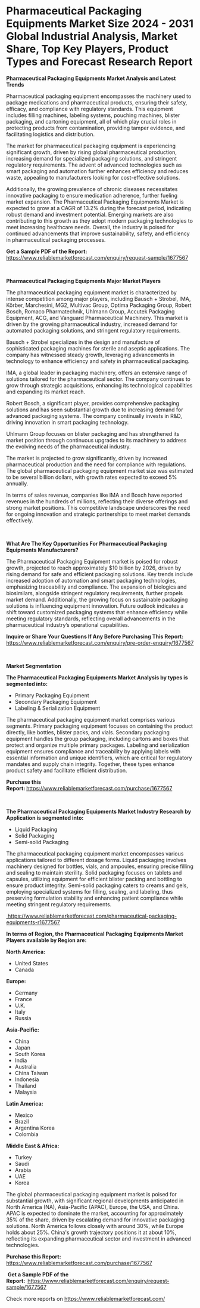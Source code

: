 <p><h1>Pharmaceutical Packaging Equipments Market Size 2024 - 2031 Global Industrial Analysis, Market Share, Top Key Players, Product Types and Forecast Research Report</h1></p><p><strong>Pharmaceutical Packaging Equipments Market Analysis and Latest Trends</strong></p>
<p><p>Pharmaceutical packaging equipment encompasses the machinery used to package medications and pharmaceutical products, ensuring their safety, efficacy, and compliance with regulatory standards. This equipment includes filling machines, labeling systems, pouching machines, blister packaging, and cartoning equipment, all of which play crucial roles in protecting products from contamination, providing tamper evidence, and facilitating logistics and distribution.</p><p>The market for pharmaceutical packaging equipment is experiencing significant growth, driven by rising global pharmaceutical production, increasing demand for specialized packaging solutions, and stringent regulatory requirements. The advent of advanced technologies such as smart packaging and automation further enhances efficiency and reduces waste, appealing to manufacturers looking for cost-effective solutions. </p><p>Additionally, the growing prevalence of chronic diseases necessitates innovative packaging to ensure medication adherence, further fueling market expansion. The Pharmaceutical Packaging Equipments Market is expected to grow at a CAGR of 13.2% during the forecast period, indicating robust demand and investment potential. Emerging markets are also contributing to this growth as they adopt modern packaging technologies to meet increasing healthcare needs. Overall, the industry is poised for continued advancements that improve sustainability, safety, and efficiency in pharmaceutical packaging processes.</p></p>
<p><strong>Get a Sample PDF of the Report:&nbsp;</strong> <a href="https://www.reliablemarketforecast.com/enquiry/request-sample/1677567?utm_campaign=1875&utm_medium=2&utm_source=Github&utm_content=ia&utm_term=28122024&utm_id=pharmaceutical-packaging-equipments">https://www.reliablemarketforecast.com/enquiry/request-sample/1677567</a></p>
<p>&nbsp;</p>
<p><strong>Pharmaceutical Packaging Equipments Major Market Players</strong></p>
<p><p>The pharmaceutical packaging equipment market is characterized by intense competition among major players, including Bausch + Strobel, IMA, Körber, Marchesini, MG2, Multivac Group, Optima Packaging Group, Robert Bosch, Romaco Pharmatechnik, Uhlmann Group, Accutek Packaging Equipment, ACG, and Vanguard Pharmaceutical Machinery. This market is driven by the growing pharmaceutical industry, increased demand for automated packaging solutions, and stringent regulatory requirements.</p><p>Bausch + Strobel specializes in the design and manufacture of sophisticated packaging machines for sterile and aseptic applications. The company has witnessed steady growth, leveraging advancements in technology to enhance efficiency and safety in pharmaceutical packaging.</p><p>IMA, a global leader in packaging machinery, offers an extensive range of solutions tailored for the pharmaceutical sector. The company continues to grow through strategic acquisitions, enhancing its technological capabilities and expanding its market reach.</p><p>Robert Bosch, a significant player, provides comprehensive packaging solutions and has seen substantial growth due to increasing demand for advanced packaging systems. The company continually invests in R&D, driving innovation in smart packaging technology.</p><p>Uhlmann Group focuses on blister packaging and has strengthened its market position through continuous upgrades to its machinery to address the evolving needs of the pharmaceutical industry.</p><p>The market is projected to grow significantly, driven by increased pharmaceutical production and the need for compliance with regulations. The global pharmaceutical packaging equipment market size was estimated to be several billion dollars, with growth rates expected to exceed 5% annually.</p><p>In terms of sales revenue, companies like IMA and Bosch have reported revenues in the hundreds of millions, reflecting their diverse offerings and strong market positions. This competitive landscape underscores the need for ongoing innovation and strategic partnerships to meet market demands effectively.</p></p>
<p>&nbsp;</p>
<p><strong>What Are The Key Opportunities For Pharmaceutical Packaging Equipments Manufacturers?</strong></p>
<p><p>The Pharmaceutical Packaging Equipment market is poised for robust growth, projected to reach approximately $10 billion by 2026, driven by rising demand for safe and efficient packaging solutions. Key trends include increased adoption of automation and smart packaging technologies, emphasizing traceability and compliance. The expansion of biologics and biosimilars, alongside stringent regulatory requirements, further propels market demand. Additionally, the growing focus on sustainable packaging solutions is influencing equipment innovation. Future outlook indicates a shift toward customized packaging systems that enhance efficiency while meeting regulatory standards, reflecting overall advancements in the pharmaceutical industry’s operational capabilities.</p></p>
<p><strong>Inquire or Share Your Questions If Any Before Purchasing This Report:</strong> <a href="https://www.reliablemarketforecast.com/enquiry/pre-order-enquiry/1677567?utm_campaign=1875&utm_medium=2&utm_source=Github&utm_content=ia&utm_term=28122024&utm_id=pharmaceutical-packaging-equipments">https://www.reliablemarketforecast.com/enquiry/pre-order-enquiry/1677567</a></p>
<p>&nbsp;</p>
<p><strong>Market Segmentation</strong></p>
<p><strong>The Pharmaceutical Packaging Equipments Market Analysis by types is segmented into:</strong></p>
<p><ul><li>Primary Packaging Equipment</li><li>Secondary Packaging Equipment</li><li>Labeling & Serialization Equipment</li></ul></p>
<p><p>The pharmaceutical packaging equipment market comprises various segments. Primary packaging equipment focuses on containing the product directly, like bottles, blister packs, and vials. Secondary packaging equipment handles the group packaging, including cartons and boxes that protect and organize multiple primary packages. Labeling and serialization equipment ensures compliance and traceability by applying labels with essential information and unique identifiers, which are critical for regulatory mandates and supply chain integrity. Together, these types enhance product safety and facilitate efficient distribution.</p></p>
<p><strong>Purchase this Report:&nbsp;</strong><a href="https://www.reliablemarketforecast.com/purchase/1677567?utm_campaign=1875&utm_medium=2&utm_source=Github&utm_content=ia&utm_term=28122024&utm_id=pharmaceutical-packaging-equipments">https://www.reliablemarketforecast.com/purchase/1677567</a></p>
<p>&nbsp;</p>
<p><strong>The Pharmaceutical Packaging Equipments Market Industry Research by Application is segmented into:</strong></p>
<p><ul><li>Liquid Packaging</li><li>Solid Packaging</li><li>Semi-solid Packaging</li></ul></p>
<p><p>The pharmaceutical packaging equipment market encompasses various applications tailored to different dosage forms. Liquid packaging involves machinery designed for bottles, vials, and ampoules, ensuring precise filling and sealing to maintain sterility. Solid packaging focuses on tablets and capsules, utilizing equipment for efficient blister packing and bottling to ensure product integrity. Semi-solid packaging caters to creams and gels, employing specialized systems for filling, sealing, and labeling, thus preserving formulation stability and enhancing patient compliance while meeting stringent regulatory requirements.</p></p>
<p><a href="https://www.reliablemarketforecast.com/pharmaceutical-packaging-equipments-r1677567?utm_campaign=1875&utm_medium=2&utm_source=Github&utm_content=ia&utm_term=28122024&utm_id=pharmaceutical-packaging-equipments">&nbsp;https://www.reliablemarketforecast.com/pharmaceutical-packaging-equipments-r1677567</a></p>
<p><strong>In terms of Region, the Pharmaceutical Packaging Equipments Market Players available by Region are:</strong></p>
<p>
    <p> <strong> North America: </strong>
        <ul>
            <li>United States</li>
            <li>Canada</li>
        </ul>
        </p> 
    <p> <strong> Europe: </strong>
        <ul>
            <li>Germany</li>
            <li>France</li>
            <li>U.K.</li>
            <li>Italy</li>
            <li>Russia</li>
        </ul>
        </p> 
    <p> <strong> Asia-Pacific: </strong>
        <ul>
            <li>China</li>
            <li>Japan</li>
            <li>South Korea</li>
            <li>India</li>
            <li>Australia</li>
            <li>China Taiwan</li>
            <li>Indonesia</li>
            <li>Thailand</li>
            <li>Malaysia</li>
        </ul>
        </p> 
    <p> <strong> Latin America: </strong>
        <ul>
            <li>Mexico</li>
            <li>Brazil</li>
            <li>Argentina Korea</li>
            <li>Colombia</li>
        </ul>
        </p> 
    <p> <strong> Middle East & Africa: </strong>
        <ul>
            <li>Turkey</li>
            <li>Saudi</li>
            <li>Arabia</li>
            <li>UAE</li>
            <li>Korea</li>
        </ul>
    </p>
    </p>
<p><p>The global pharmaceutical packaging equipment market is poised for substantial growth, with significant regional developments anticipated in North America (NA), Asia-Pacific (APAC), Europe, the USA, and China. APAC is expected to dominate the market, accounting for approximately 35% of the share, driven by escalating demand for innovative packaging solutions. North America follows closely with around 30%, while Europe holds about 25%. China's growth trajectory positions it at about 10%, reflecting its expanding pharmaceutical sector and investment in advanced technologies.</p></p>
<p><strong>Purchase this Report: </strong><a href="https://www.reliablemarketforecast.com/purchase/1677567?utm_campaign=1875&utm_medium=2&utm_source=Github&utm_content=ia&utm_term=28122024&utm_id=pharmaceutical-packaging-equipments">https://www.reliablemarketforecast.com/purchase/1677567</a></p>
<p>&nbsp;<strong>Get a Sample PDF of the Report:&nbsp;&nbsp;</strong><a href="https://www.reliablemarketforecast.com/enquiry/request-sample/1677567?utm_campaign=1875&utm_medium=2&utm_source=Github&utm_content=ia&utm_term=28122024&utm_id=pharmaceutical-packaging-equipments">https://www.reliablemarketforecast.com/enquiry/request-sample/1677567</a></p>
<p><strong></strong></p>
<p>Check more reports on <a href="https://www.reliablemarketforecast.com/?utm_campaign=1875&utm_medium=2&utm_source=Github&utm_content=ia&utm_term=28122024&utm_id=pharmaceutical-packaging-equipments">https://www.reliablemarketforecast.com/</a></p>